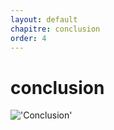 ```yaml
---
layout: default
chapitre: conclusion
order: 4
---
```


# conclusion

!['Conclusion'](/Tetouan/4.conclusion/images/conclusion.png)

<!-- new slide -->

